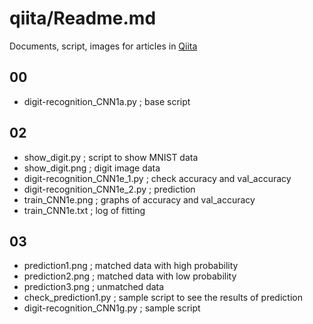 # qiita/Readme.md
Documents, script, images for articles in [Qiita](https://qiita.com/)

## 00
- digit-recognition_CNN1a.py ; base script

## 02
- show_digit.py ; script to show MNIST data
- show_digit.png ; digit image data
- digit-recognition_CNN1e_1.py ; check accuracy and val_accuracy
- digit-recognition_CNN1e_2.py ; prediction
- train_CNN1e.png ; graphs of accuracy and val_accuracy
- train_CNN1e.txt ; log of fitting

## 03
- prediction1.png ; matched data with high probability
- prediction2.png ; matched data with low probability
- prediction3.png ; unmatched data
- check_prediction1.py ; sample script to see the results of prediction
- digit-recognition_CNN1g.py ; sample script
